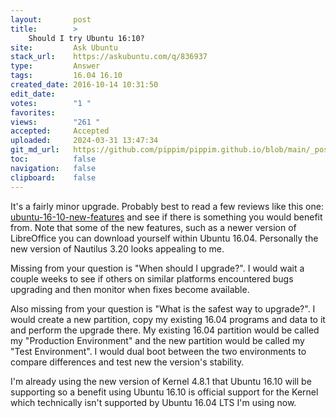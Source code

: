 ```yaml
---
layout:       post
title:        >
    Should I try Ubuntu 16:10?
site:         Ask Ubuntu
stack_url:    https://askubuntu.com/q/836937
type:         Answer
tags:         16.04 16.10
created_date: 2016-10-14 10:31:50
edit_date:    
votes:        "1 "
favorites:    
views:        "261 "
accepted:     Accepted
uploaded:     2024-03-31 13:47:34
git_md_url:   https://github.com/pippim/pippim.github.io/blob/main/_posts/2016/2016-10-14-Should-I-try-Ubuntu-16_10_.md
toc:          false
navigation:   false
clipboard:    false
---
```


It's a fairly minor upgrade. Probably best to read a few reviews like this one: [ubuntu-16-10-new-features][1] and see if there is something you would benefit from. Note that some of the new features, such as a newer version of LibreOffice you can download yourself within Ubuntu 16.04. Personally the new version of Nautilus 3.20 looks appealing to me.

Missing from your question is "When should I upgrade?". I would wait a couple weeks to see if others on similar platforms encountered bugs upgrading and then monitor when fixes become available.

Also missing from your question is "What is the safest way to upgrade?". I would create a new partition, copy my existing 16.04 programs and data to it and perform the upgrade there. My existing 16.04 partition would be called my "Production Environment" and the new partition would be called my "Test Environment". I would dual boot between the two environments to compare differences and test new the version's stability.

I'm already using the new version of Kernel 4.8.1 that Ubuntu 16.10 will be supporting so a benefit using Ubuntu 16.10 is official support for the Kernel which technically isn't supported by Ubuntu 16.04 LTS I'm using now.

  [1]: http://www.omgubuntu.co.uk/2016/10/download-ubuntu-16-10-new-features

